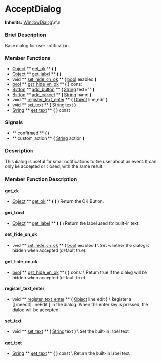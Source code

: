 #  AcceptDialog  
**Inherits:** [WindowDialog](class_windowdialog)\\n\\n
###  Brief Description  
Base dialog for user notification.

###  Member Functions 
  * [Object](class_object)  ** [get_ok](#get_ok) **  **(** **)**
  * [Object](class_object)  ** [get_label](#get_label) **  **(** **)**
  * void  ** [set_hide_on_ok](#set_hide_on_ok) **  **(** [bool](class_bool) enabled  **)**
  * [bool](class_bool)  ** [get_hide_on_ok](#get_hide_on_ok) **  **(** **)** const
  * [Button](class_button)  ** [add_button](#add_button) **  **(** [String](class_string) text=""  **)**
  * [Button](class_button)  ** [add_cancel](#add_cancel) **  **(** [String](class_string) name  **)**
  * void  ** [register_text_enter](#register_text_enter) **  **(** [Object](class_object) line_edit  **)**
  * void  ** [set_text](#set_text) **  **(** [String](class_string) text  **)**
  * [String](class_string)  ** [get_text](#get_text) **  **(** **)** const

###  Signals  
  *  ** confirmed **  **(** **)**
  *  ** custom_action **  **(** [String](class_string) action  **)**

###  Description  
This dialog is useful for small notifications to the user about an
	event. It can only be accepted or closed, with the same result.

###  Member Function Description  
#### <a name="get_ok">get_ok</a>
  * [Object](class_object)  ** [get_ok](#get_ok) **  **(** **)**
\\
Return the OK Button.
#### <a name="get_label">get_label</a>
  * [Object](class_object)  ** [get_label](#get_label) **  **(** **)**
\\
Return the label used for built-in text.
#### <a name="set_hide_on_ok">set_hide_on_ok</a>
  * void  ** [set_hide_on_ok](#set_hide_on_ok) **  **(** [bool](class_bool) enabled  **)**
\\
Set whether the dialog is hidden when accepted
			(default true).
#### <a name="get_hide_on_ok">get_hide_on_ok</a>
  * [bool](class_bool)  ** [get_hide_on_ok](#get_hide_on_ok) **  **(** **)** const
\\
Return true if the dialog will be hidden when
			accepted (default true).
#### <a name="register_text_enter">register_text_enter</a>
  * void  ** [register_text_enter](#register_text_enter) **  **(** [Object](class_object) line_edit  **)**
\\
Register a [[lineedit|LineEdit]] in the dialog. When the enter
			key is pressed, the dialog will be accepted.
#### <a name="set_text">set_text</a>
  * void  ** [set_text](#set_text) **  **(** [String](class_string) text  **)**
\\
Set the built-in label text.
#### <a name="get_text">get_text</a>
  * [String](class_string)  ** [get_text](#get_text) **  **(** **)** const
\\
Return the built-in label text.
